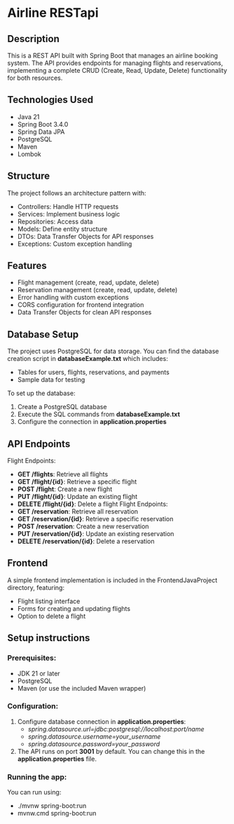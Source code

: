 # Airline RESTapi

## Description
This is a REST API built with Spring Boot that manages an airline booking system. The API provides endpoints for managing flights and reservations, implementing a complete CRUD (Create, Read, Update, Delete) functionality for both resources.

## Technologies Used
- Java 21
- Spring Boot 3.4.0
- Spring Data JPA
- PostgreSQL
- Maven
- Lombok

## Structure
The project follows an architecture pattern with:

- Controllers: Handle HTTP requests
- Services: Implement business logic
- Repositories: Access data
- Models: Define entity structure
- DTOs: Data Transfer Objects for API responses
- Exceptions: Custom exception handling

## Features
- Flight management (create, read, update, delete)
- Reservation management (create, read, update, delete)
- Error handling with custom exceptions
- CORS configuration for frontend integration
- Data Transfer Objects for clean API responses

## Database Setup
The project uses PostgreSQL for data storage. You can find the database creation script in **databaseExample.txt** which includes:
- Tables for users, flights, reservations, and payments
- Sample data for testing

To set up the database:

1. Create a PostgreSQL database
1. Execute the SQL commands from **databaseExample.txt**
1. Configure the connection in **application.properties**

## API Endpoints
Flight Endpoints:
- **GET /flights**: Retrieve all flights
- **GET /flight/{id}**: Retrieve a specific flight
- **POST /flight**: Create a new flight
- **PUT /flight/{id}**: Update an existing flight
- **DELETE /flight/{id}**: Delete a flight
Flight Endpoints:
- **GET /reservation**: Retrieve all reservation
- **GET /reservation/{id}**: Retrieve a specific reservation
- **POST /reservation**: Create a new reservation
- **PUT /reservation/{id}**: Update an existing reservation
- **DELETE /reservation/{id}**: Delete a reservation

## Frontend
A simple frontend implementation is included in the FrontendJavaProject directory, featuring:
- Flight listing interface
- Forms for creating and updating flights
- Option to delete a flight

## Setup instructions
### Prerequisites: 
- JDK 21 or later
- PostgreSQL
- Maven (or use the included Maven wrapper)

### Configuration:
1. Configure database connection in **application.properties**:
    - *spring.datasource.url=jdbc:postgresql://localhost:port/name*  
    - *spring.datasource.username=your_username*  
    - *spring.datasource.password=your_password*  
1. The API runs on port **3001** by default. You can change this in the **application.properties** file.

### Running the app:
You can run using:
- ./mvnw spring-boot:run
- mvnw.cmd spring-boot:run
